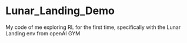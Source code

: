 # Lunar_Landing_Demo
My code of me exploring RL for the first time, specifically with the Lunar Landing env from openAI GYM
